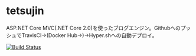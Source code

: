 tetsujin
========

ASP.NET Core MVC(.NET Core 2.0)を使ったブログエンジン。GithubへのプッシュでTravisCI→(Docker Hub→)→Hyper.shへの自動デプロイ。

[![Build Status](https://travis-ci.org/hMatoba/tetsujin.svg?branch=master)](https://travis-ci.org/hMatoba/tetsujin)

